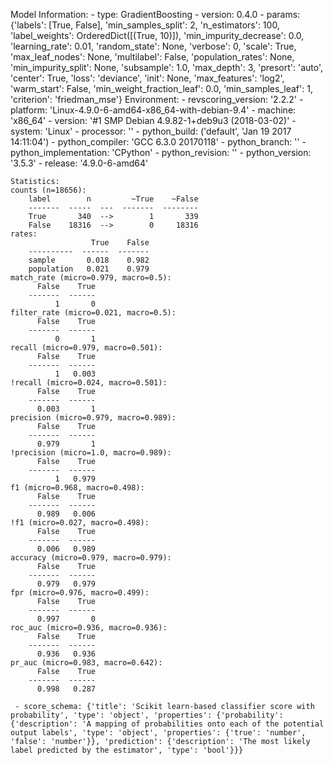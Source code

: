 Model Information:
	 - type: GradientBoosting
	 - version: 0.4.0
	 - params: {'labels': [True, False], 'min_samples_split': 2, 'n_estimators': 100, 'label_weights': OrderedDict([(True, 10)]), 'min_impurity_decrease': 0.0, 'learning_rate': 0.01, 'random_state': None, 'verbose': 0, 'scale': True, 'max_leaf_nodes': None, 'multilabel': False, 'population_rates': None, 'min_impurity_split': None, 'subsample': 1.0, 'max_depth': 3, 'presort': 'auto', 'center': True, 'loss': 'deviance', 'init': None, 'max_features': 'log2', 'warm_start': False, 'min_weight_fraction_leaf': 0.0, 'min_samples_leaf': 1, 'criterion': 'friedman_mse'}
	Environment:
	 - revscoring_version: '2.2.2'
	 - platform: 'Linux-4.9.0-6-amd64-x86_64-with-debian-9.4'
	 - machine: 'x86_64'
	 - version: '#1 SMP Debian 4.9.82-1+deb9u3 (2018-03-02)'
	 - system: 'Linux'
	 - processor: ''
	 - python_build: ('default', 'Jan 19 2017 14:11:04')
	 - python_compiler: 'GCC 6.3.0 20170118'
	 - python_branch: ''
	 - python_implementation: 'CPython'
	 - python_revision: ''
	 - python_version: '3.5.3'
	 - release: '4.9.0-6-amd64'
	
	Statistics:
	counts (n=18656):
		label        n         ~True    ~False
		-------  -----  ---  -------  --------
		True       340  -->        1       339
		False    18316  -->        0     18316
	rates:
		              True    False
		----------  ------  -------
		sample       0.018    0.982
		population   0.021    0.979
	match_rate (micro=0.979, macro=0.5):
		  False    True
		-------  ------
		      1       0
	filter_rate (micro=0.021, macro=0.5):
		  False    True
		-------  ------
		      0       1
	recall (micro=0.979, macro=0.501):
		  False    True
		-------  ------
		      1   0.003
	!recall (micro=0.024, macro=0.501):
		  False    True
		-------  ------
		  0.003       1
	precision (micro=0.979, macro=0.989):
		  False    True
		-------  ------
		  0.979       1
	!precision (micro=1.0, macro=0.989):
		  False    True
		-------  ------
		      1   0.979
	f1 (micro=0.968, macro=0.498):
		  False    True
		-------  ------
		  0.989   0.006
	!f1 (micro=0.027, macro=0.498):
		  False    True
		-------  ------
		  0.006   0.989
	accuracy (micro=0.979, macro=0.979):
		  False    True
		-------  ------
		  0.979   0.979
	fpr (micro=0.976, macro=0.499):
		  False    True
		-------  ------
		  0.997       0
	roc_auc (micro=0.936, macro=0.936):
		  False    True
		-------  ------
		  0.936   0.936
	pr_auc (micro=0.983, macro=0.642):
		  False    True
		-------  ------
		  0.998   0.287
	
	 - score_schema: {'title': 'Scikit learn-based classifier score with probability', 'type': 'object', 'properties': {'probability': {'description': 'A mapping of probabilities onto each of the potential output labels', 'type': 'object', 'properties': {'true': 'number', 'false': 'number'}}, 'prediction': {'description': 'The most likely label predicted by the estimator', 'type': 'bool'}}}

